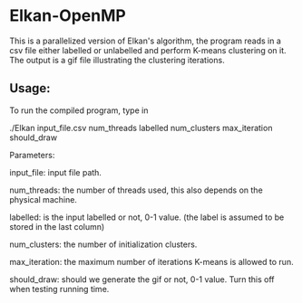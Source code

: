 # Elkan-OpenMP

This is a parallelized version of Elkan's algorithm, the program reads in a csv file either labelled or unlabelled and perform K-means clustering on it. The output is a gif file illustrating the clustering iterations. 

 Usage:
-------------------
To run the compiled program, type in 

./Elkan input_file.csv num_threads labelled num_clusters max_iteration should_draw

Parameters:

input_file: input file path.

num_threads: the number of threads used, this also depends on the physical machine.

labelled: is the input labelled or not, 0-1 value. (the label is assumed to be stored in the last column)

num_clusters: the number of initialization clusters.

max_iteration: the maximum number of iterations K-means is allowed to run.

should_draw: should we generate the gif or not, 0-1 value. Turn this off when testing running time. 

